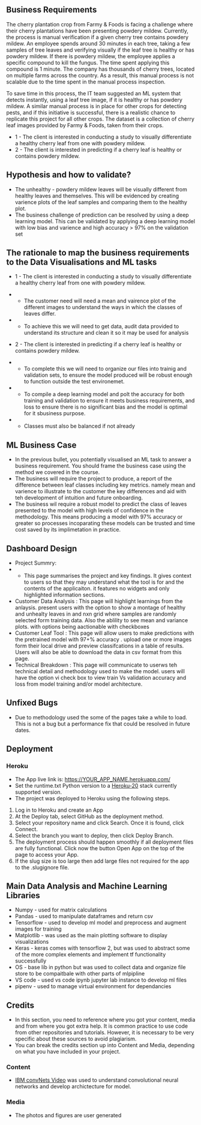 ## Business Requirements
The cherry plantation crop from Farmy & Foods is facing a challenge where their cherry plantations have been presenting powdery mildew. Currently, the process is manual verification if a given cherry tree contains powdery mildew. An employee spends around 30 minutes in each tree, taking a few samples of tree leaves and verifying visually if the leaf tree is healthy or has powdery mildew. If there is powdery mildew, the employee applies a specific compound to kill the fungus. The time spent applying this compound is 1 minute.  The company has thousands of cherry trees, located on multiple farms across the country. As a result, this manual process is not scalable due to the time spent in the manual process inspection.

To save time in this process, the IT team suggested an ML system that detects instantly, using a leaf tree image, if it is healthy or has powdery mildew. A similar manual process is in place for other crops for detecting pests, and if this initiative is successful, there is a realistic chance to replicate this project for all other crops. The dataset is a collection of cherry leaf images provided by Farmy & Foods, taken from their crops.


* 1 - The client is interested in conducting a study to visually differentiate a healthy cherry leaf from one with powdery mildew.
* 2 - The client is interested in predicting if a cherry leaf is healthy or contains powdery mildew.


## Hypothesis and how to validate?
* The unhealthy - powdery mildew leaves will be visually different from healthy leaves and themselves. This will be evidenced by creating varience plots of the leaf samples and comparing them to the healthy plot.
* The business challenge of prediction can be resolved by using a deep learning model. This can be validated by applying a deep learning model with low bias and varience and high accuracy > 97% on the validation set 

## The rationale to map the business requirements to the Data Visualisations and ML tasks
* 1 - The client is interested in conducting a study to visually differentiate a healthy cherry leaf from one with powdery mildew.
* * The customer need will need a mean and vairence plot of the different images to understand the ways in which the classes of leaves differ.
* * To achieve this we will need to get data, audit data provided to understand its structure and clean it so it may be used for analysis

* 2 - The client is interested in predicting if a cherry leaf is healthy or contains powdery mildew.
* * To complete this we will need to organize our files into trainig and validation sets, to ensure the model produced will be robust enough to function outside the test environemet.
* * To compile a deep learning model and polt the accuracy for both training and validation to ensure it meets business requirements, and loss to ensure there is no significant bias and the model is optimal for it sbusiness purpose.
* * Classes must also be balanced if not already

## ML Business Case
* In the previous bullet, you potentially visualised an ML task to answer a business requirement. You should frame the business case using the method we covered in the course.
* The business will require the project to produce, a report of the difference between leaf classes including key metrics. namely mean and varience to illustrate to the customer the key differences and aid with teh development of intuition and future onboarding.
* The business wil require a robust model to predict the class of leaves presented to the model with high levels of confidence in the methodology. This means producing a model with 97% accuracy or greater so processes incoparating these models can be trusted and time cost saved by its implimetation in practice.

## Dashboard Design
* Project Summry:
* * This page summarises the project and key findings. It gives context to users so that they may understand what the tool is for and the contents of the applicaiton. it features no widgets and only highlighted information sections.
* Customer Data Analysis : This page will highlight learnings from the anlaysis. present users with the option to show a montage of healthy and unhealty leaves in and nxn grid where samples are randomly selected form training data. Also the ablility to see mean and variance plots. with options being aactionable with checkboxes 
* Customer Leaf Tool : This page will allow users to make predictions with the pretrained model with 97+% accuracy . upload one or more images form their local drive and preview classifcations in a table of results. Users will also be able to download the data in csv format from this page. 
* Technical Breakdown : This page will communicate to userws teh technical detail and methodology used to make the model. users will have the option vi check box to view train Vs validation accuracy and loss from model training and/or model architecture. 

## Unfixed Bugs
* Due to methodology used the some of the pages take a while to load. This is not a bug but a performance fix that could be resolved in future dates.

## Deployment
### Heroku

* The App live link is: https://YOUR_APP_NAME.herokuapp.com/ 
* Set the runtime.txt Python version to a [Heroku-20](https://devcenter.heroku.com/articles/python-support#supported-runtimes) stack currently supported version.
* The project was deployed to Heroku using the following steps.

1. Log in to Heroku and create an App
2. At the Deploy tab, select GitHub as the deployment method.
3. Select your repository name and click Search. Once it is found, click Connect.
4. Select the branch you want to deploy, then click Deploy Branch.
5. The deployment process should happen smoothly if all deployment files are fully functional. Click now the button Open App on the top of the page to access your App.
6. If the slug size is too large then add large files not required for the app to the .slugignore file. 


## Main Data Analysis and Machine Learning Libraries
* Numpy - used for matrix calculations
* Pandas - used to manipulate dataframes and return csv 
* Tensorflow - used to develop ml model and preprocess and augment images for training 
* Matplotlib - was used as the main plotting software to display visualizations
* Keras - keras comes with tensorflow 2, but was used to abstract some of the more complex elements and implement tf functionality successfully
* OS - base lib in python but was used to collect data and organize file store to be compaitbale with other parts of mlpipline
* VS code - used vs code ipynb jupyter lab instance to develop ml files
* pipenv - used to manage virtual environment for dependancies 
## Credits 

* In this section, you need to reference where you got your content, media and from where you got extra help. It is common practice to use code from other repositories and tutorials. However, it is necessary to be very specific about these sources to avoid plagiarism. 
* You can break the credits section up into Content and Media, depending on what you have included in your project. 

### Content 

- [IBM convNets Video](https://www.youtube.com/watch?v=QzY57FaENXg) was used to understand convolutional neural networks and develop archictecture for model.

### Media

- The photos and figures are user generated
